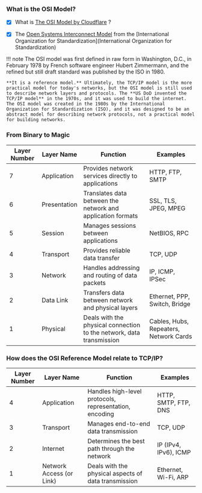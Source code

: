 ### What is the OSI Model?

- [x] What is [The OSI Model by Cloudflare](https://www.cloudflare.com/en-gb/learning/ddos/glossary/open-systems-interconnection-model-osi/) ?

- [x] The [Open Systems Interconnect Model](https://www.iso.org/ics/35.100/x/) from the [International Organization for Standardization](International Organization for Standardization)

!!! note
    The OSI model was first defined in raw form in Washington, D.C., in February 1978 by French software engineer Hubert Zimmermann, and the refined but still draft standard was published by the ISO in 1980.

    **It is a reference model.** Ultimately, the TCP/IP model is the more practical model for today's networks, but the OSI model is still used to describe network layers and protocols. The **US DoD invented the TCP/IP model** in the 1970s, and it was used to build the internet. The OSI model was created in the 1980s by the International Organization for Standardization (ISO), and it was designed to be an abstract model for describing network protocols, not a practical model for building networks.

### From Binary to Magic     

| Layer Number | Layer Name      | Function                                                                 | Examples                              |
|--------------|-----------------|--------------------------------------------------------------------------|---------------------------------------|
| 7            | Application     | Provides network services directly to applications                       | HTTP, FTP, SMTP                       |
| 6            | Presentation    | Translates data between the network and application formats              | SSL, TLS, JPEG, MPEG                  |
| 5            | Session         | Manages sessions between applications                                    | NetBIOS, RPC                          |
| 4            | Transport       | Provides reliable data transfer                                          | TCP, UDP                              |
| 3            | Network         | Handles addressing and routing of data packets                           | IP, ICMP, IPSec                       |
| 2            | Data Link       | Transfers data between network and physical layers                       | Ethernet, PPP, Switch, Bridge         |
| 1            | Physical        | Deals with the physical connection to the network, data transmission    | Cables, Hubs, Repeaters, Network Cards|




### How does the OSI Reference Model relate to TCP/IP?

| Layer Number | Layer Name   | Function                                                | Examples                                |
|--------------|--------------|---------------------------------------------------------|-----------------------------------------|
| 4            | Application  | Handles high-level protocols, representation, encoding | HTTP, SMTP, FTP, DNS                    |
| 3            | Transport    | Manages end-to-end data transmission                    | TCP, UDP                                |
| 2            | Internet     | Determines the best path through the network            | IP (IPv4, IPv6), ICMP                   |
| 1            | Network Access (or Link) | Deals with the physical aspects of data transmission  | Ethernet, Wi-Fi, ARP                    |

